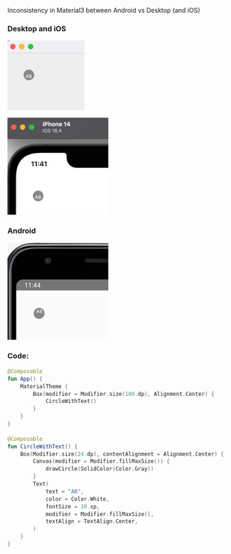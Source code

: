 Inconsistency in Material3 between Android vs Desktop (and iOS)

### Desktop and iOS

![img.png](img.png)

![img_1.png](img_1.png)

### Android

![img_2.png](img_2.png)

### Code:
```Kotlin
@Composable
fun App() {
    MaterialTheme {
        Box(modifier = Modifier.size(100.dp), Alignment.Center) {
            CircleWithText()
        }
    }
}

@Composable
fun CircleWithText() {
    Box(Modifier.size(24.dp), contentAlignment = Alignment.Center) {
        Canvas(modifier = Modifier.fillMaxSize()) {
            drawCircle(SolidColor(Color.Gray))
        }
        Text(
            text = "AB",
            color = Color.White,
            fontSize = 10.sp,
            modifier = Modifier.fillMaxSize(),
            textAlign = TextAlign.Center,
        )
    }
}
```
